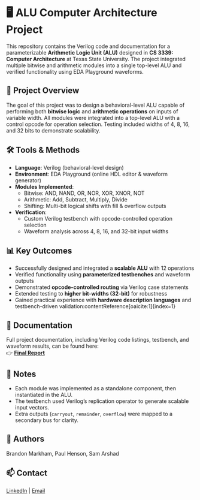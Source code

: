 # 🖥️ ALU Computer Architecture Project

This repository contains the Verilog code and documentation for a parameterizable **Arithmetic Logic Unit (ALU)** designed in **CS 3339: Computer Architecture** at Texas State University. The project integrated multiple bitwise and arithmetic modules into a single top-level ALU and verified functionality using EDA Playground waveforms.

## 📄 Project Overview
The goal of this project was to design a behavioral-level ALU capable of performing both **bitwise logic** and **arithmetic operations** on inputs of variable width. All modules were integrated into a top-level ALU with a control opcode for operation selection. Testing included widths of 4, 8, 16, and 32 bits to demonstrate scalability.

## 🛠 Tools & Methods
- **Language**: Verilog (behavioral-level design)
- **Environment**: EDA Playground (online HDL editor & waveform generator)
- **Modules Implemented**:
  - Bitwise: AND, NAND, OR, NOR, XOR, XNOR, NOT  
  - Arithmetic: Add, Subtract, Multiply, Divide  
  - Shifting: Multi-bit logical shifts with fill & overflow outputs  
- **Verification**:
  - Custom Verilog testbench with opcode-controlled operation selection  
  - Waveform analysis across 4, 8, 16, and 32-bit input widths  

## 📊 Key Outcomes
- Successfully designed and integrated a **scalable ALU** with 12 operations  
- Verified functionality using **parameterized testbenches** and waveform outputs  
- Demonstrated **opcode-controlled routing** via Verilog case statements  
- Extended testing to **higher bit-widths (32-bit)** for robustness  
- Gained practical experience with **hardware description languages** and testbench-driven validation:contentReference[oaicite:1]{index=1}  

## 📄 Documentation
Full project documentation, including Verilog code listings, testbench, and waveform results, can be found here:  
👉 [**Final Report**](./Turing%20Machine-ProjectStep3/Computer_Architecture_Project__Final_Report.pdf)

## 🔖 Notes
- Each module was implemented as a standalone component, then instantiated in the ALU.  
- The testbench used Verilog’s replication operator to generate scalable input vectors.  
- Extra outputs (`carryout`, `remainder`, `overflow`) were mapped to a secondary bus for clarity.  

## 📝 Authors
Brandon Markham, Paul Henson, Sam Arshad  

## 📫 Contact
[LinkedIn](https://www.linkedin.com/) | [Email](mailto:youremail@example.com)
